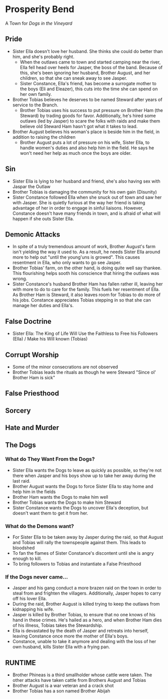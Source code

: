 # Prosperity Bend
A Town for *Dogs in the Vineyard*
## Pride
- Sister Ella doesn't love her husband.  She thinks she could do better than him, and she's probably right.
	- When the outlaws came to town and started camping near the river, Ella fell head over heels for Jasper, the boss of the band.  Because of this, she's been ignoring her husband, Brother August, and her children, so that she can sneak away to see Jasper.
	- Sister Constance, Ella's friend, has become a surrogate mother to the boys (Eli and Eleazer), this cuts into the time she can spend on her own family.
- Brother Tobias believes he deserves to be named Steward after years of service to the Branch.
	- Brother Tobias uses his success to put pressure on Brother Ham (the Steward) by trading goods for favor.  Additionally, he's hired some outlaws (led by Jasper) to scare the folks with raids and make them believe old Steward Ham hasn't got what it takes to lead.
- Brother August believes his woman's place is beside him in the field, in addition to raising the children
	- Brother August puts a lot of pressure on his wife, Sister Ella, to handle women's duties and also help him in the field.  He says he won't need her help as much once the boys are older.
## Sin
- Sister Ella is lying to her husband and friend, she's also having sex with Jaspar the Outlaw
- Brother Tobias is damaging the community for his own gain (Disunity)
- Sister Constance followed Ella when she snuck out of town and saw her with Jasper.  She is quietly furious at the way her friend is taking advantage of her in order to engage in sinful liaisons.  However, Constance doesn't have many friends in town, and is afraid of what will happen if she outs Sister Ella.
## Demonic Attacks
- In spite of a truly tremendous amount of work, Brother August's farm isn't yielding the way it used to.  As a result, he needs Sister Ella around more to help out "until the young'uns is growed".  This causes resentment in Ella, who only wants to go see Jasper.
- Brother Tobias' farm, on the other hand, is doing quite well say thankee.  This flourishing helps sooth his conscience that hiring the outlaws was wrong.
- Sister Constance's husband Brother Ham has fallen rather ill, leaving her with more to do to care for the family.  This fuels her resentment of Ella.  As Brother Ham is Steward, it also leaves room for Tobias to do more of his jobs.  Constance appreciates Tobias stepping in so that she can manage her duties and Ella's.
## False Doctrine
- Sister Ella: The King of Life Will Use the Faithless to Free his Followers (Ella) / Make his Will known (Tobias) 
## Corrupt Worship
- Some of the minor consecrations are not observed
- Brother Tobias leads the rituals as though he were Steward "Since ol' Brother Ham is sick"
## False Priesthood
## Sorcery

## Hate and Murder
## The Dogs
### What do They Want From the Dogs?
- Sister Ella wants the Dogs to leave as quickly as possible, so they're not there when Jasper and his boys show up to take her away during the last raid.
- Brother August wants the Dogs to force Sister Ella to stay home and help him in the fields
- Brother Ham wants the Dogs to make him well
- Brother Tobias wants the Dogs to make him Steward
- Sister Constance wants the Dogs to uncover Ella's deception, but doesn't want them to get it from her.
### What do the Demons want?
- For Sister Ella to be taken away by Jasper during the raid, so that August and Tobias will rally the townspeople against them.  This leads to bloodshed
- To fan the flames of Sister Constance's discontent until she is angry enough to kill.
- To bring followers to Tobias and instantiate a False Priesthood
### If the Dogs never came...
- Jasper and his gang conduct a more brazen raid on the town in order to steal from and frighten the villagers.  Additionally, Jasper hopes to carry off his lover Ella.
- During the raid, Brother August is killed trying to keep the outlaws from kidnapping his wife.
- Jasper is killed by Brother Tobias, to ensure that no one knows of his hand in these crimes.  He's hailed as a hero, and when Brother Ham dies of his illness, Tobias takes the Stewardship.
- Ella is devastated by the death of Jasper and retreats into herself, leaving Constance once more the mother of Ella's boys.
- Constance, unable to take it anymore and dealing with the loss of her own husband, kills Sister Ella with a frying pan.
## RUNTIME
- Brother Phineas is a third smallholder whose cattle were taken. The other attacks have taken cattle from Brothers August and Tobias
- Brother August is a war veteran and a crack shot
- Brother Tobias has a son named Brother Abijah
